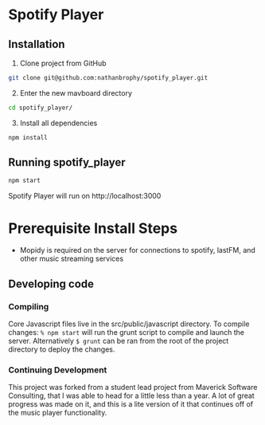 # Spotify Player

## Installation

1. Clone project from GitHub 

```sh
git clone git@github.com:nathanbrophy/spotify_player.git
```

2. Enter the new mavboard directory

```sh
cd spotify_player/
```

3. Install all dependencies

```sh
npm install
```


## Running spotify_player

```sh
npm start
```

Spotify Player will run on http://localhost:3000

# Prerequisite Install Steps

* Mopidy is required on the server for connections to spotify, lastFM, and other music streaming services

## Developing code

### Compiling

Core Javascript files live in the src/public/javascript directory.  To compile changes: `% npm start` will run the grunt script to compile and launch the server.  Alternatively `$ grunt` can be ran from the root of the project directory to deploy the changes.

### Continuing Development

This project was forked from a student lead project from Maverick Software Consulting, that I was able to head for a little less than a year.  A lot of great progress was made on it, and this is a lite version of it that continues off of the music player functionality.
